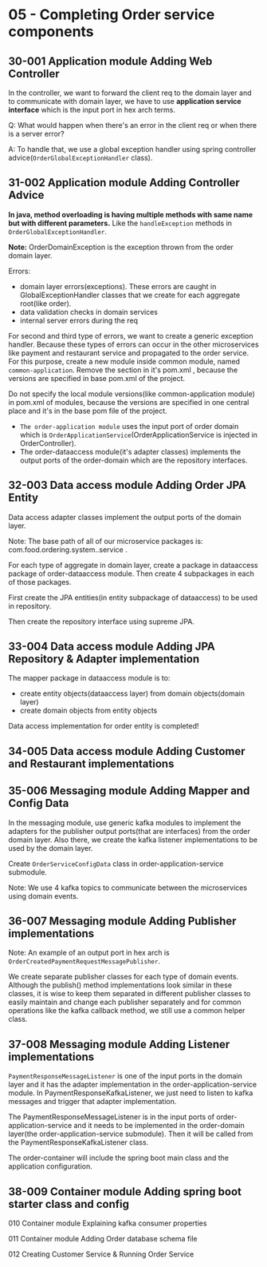 # 05 - Completing Order service components

## 30-001 Application module Adding Web Controller
In the controller, we want to forward the client req to the domain layer and to communicate with domain layer, we have to use
**application service interface** which is the input port in hex arch terms.

Q: What would happen when there's an error in the client req or when there is a server error?

A: To handle that, we use a global exception handler using spring controller advice(`OrderGlobalExceptionHandler` class).

## 31-002 Application module Adding Controller Advice
**In java, method overloading is having multiple methods with same name but with different parameters.** Like the `handleException` methods
in `OrderGlobalExceptionHandler`.

**Note:** OrderDomainException is the exception thrown from the order domain layer.

Errors:
- domain layer errors(exceptions). These errors are caught in <aggregate >GlobalExceptionHandler classes that we create for 
each aggregate root(like order).
- data validation checks in domain services
- internal server errors during the req

For second and third type of errors, we want to create a generic exception handler. Because these types of errors can occur in the other
microservices like payment and restaurant service and propagated to the order service.
For this purpose, create a new module inside common module, named `common-application`. Remove the <properties> section in it's pom.xml ,
because the versions are specified in base pom.xml of the project.

Do not specify the local module versions(like common-application module) in pom.xml of modules, because the versions are specified in
one central place and it's in the base pom file of the project.

- `The order-application module` uses the input port of order domain which is `OrderApplicationService`(OrderApplicationService is injected
in OrderController). 
- The order-dataaccess module(it's adapter classes) implements the output ports of the order-domain which are the repository interfaces.

## 32-003 Data access module Adding Order JPA Entity
Data access adapter classes implement the output ports of the domain layer.

Note: The base path of all of our microservice packages is: com.food.ordering.system.<micro service name>.service .

For each type of aggregate in domain layer, create a package in dataaccess package of order-dataaccess module.
Then create 4 subpackages in each of those packages.

First create the JPA entities(in entity subpackage of dataaccess) to be used in repository.

Then create the repository interface using supreme JPA.

## 33-004 Data access module Adding JPA Repository & Adapter implementation
The mapper package in dataaccess module is to:
- create entity objects(dataaccess layer) from domain objects(domain layer)
- create domain objects from entity objects

Data access implementation for order entity is completed!

## 34-005 Data access module Adding Customer and Restaurant implementations

## 35-006 Messaging module Adding Mapper and Config Data
In the messaging module, use generic kafka modules to implement the adapters for the publisher output ports(that are 
interfaces) from the order domain layer. Also there, we create the kafka listener implementations to be used by the domain layer.

Create `OrderServiceConfigData` class in order-application-service submodule.

Note: We use 4 kafka topics to communicate between the microservices using domain events. 

## 36-007 Messaging module Adding Publisher implementations
Note: An example of an output port in hex arch is `OrderCreatedPaymentRequestMessagePublisher`.

We create separate publisher classes for each type of domain events. Although the publish() method implementations look similar in
these classes, it is wise to keep them separated in different publisher classes to easily maintain and change each 
publisher separately and for common operations like the kafka callback method, we still use a common helper class.

## 37-008 Messaging module Adding Listener implementations
`PaymentResponseMessageListener` is one of the input ports in the domain layer and it has the adapter implementation in the
order-application-service module. In PaymentResponseKafkaListener, we just need to listen to kafka messages and
trigger that adapter implementation.

The PaymentResponseMessageListener is in the input ports of order-application-service and it needs to be implemented in the
order-domain layer(the order-application-service submodule). Then it will be called from the PaymentResponseKafkaListener class.

The order-container will include the spring boot main class and the application configuration.

## 38-009 Container module Adding spring boot starter class and config

010 Container module Explaining kafka consumer properties

011 Container module Adding Order database schema file

012 Creating Customer Service & Running Order Service